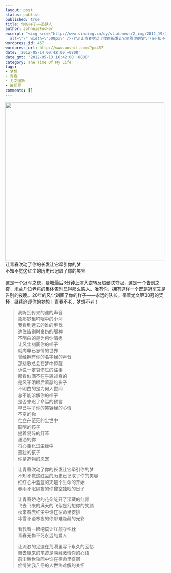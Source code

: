 ```yaml
---
layout: post
status: publish
published: true
title: 你的样子——追梦人
author: JohnnieFucker
excerpt: "<img src=\"http://www.sinaimg.cn/dy/slidenews/2_img/2012_19/730_695619_944585.jpg\"
  alt=\"\" width=\"500px\" />\r\n让青春吹动了你的长发让它牵引你的梦\r\n不知不觉这红尘的历史已记取了你的笑容\r\n"
wordpress_id: 457
wordpress_url: http://www.oushit.com/?p=457
date: '2012-05-14 00:42:00 +0800'
date_gmt: '2012-05-13 16:42:00 +0800'
category: The Time Of My Life
tags:
- 梦想
- 青春
- 尤文图斯
- 皮耶罗
comments: []
---
```

<p><img src="http://www.sinaimg.cn/dy/slidenews/2_img/2012_19/730_695619_944585.jpg" alt="" width="500px" /><br />
让青春吹动了你的长发让它牵引你的梦<br />
不知不觉这红尘的历史已记取了你的笑容<br />
<!--break--><a id="more-457"></a><br />
这是一个冠军之夜，曼城最后3分钟上演大逆转反超曼联夺冠，这是一个告别之夜，米兰几位老将的集体告别显得那么感人。唯有你，拥有这样一个既是冠军又是告别的夜晚。20年的风尘刻画了你的样子——永远的队长，带着尤文第30冠的奖杯，继续追逐你的梦想！青春不老，梦想不老！</p>
<blockquote><p>
我听到传来的谁的声音<br />
象那梦里呜咽中的小河<br />
我看到远去的谁的步伐<br />
遮住告别时哀伤的眼神<br />
不明白的是为何你情愿<br />
让风尘刻画你的样子<br />
就向早已忘情的世界<br />
曾经拥有你的名字我的声音<br />
那悲歌总会在梦中惊醒<br />
诉说一定哀伤过的往事<br />
那看似满不在乎转过身的<br />
是风干泪眼后萧瑟的影子<br />
不明白的是为何人世间<br />
总不能溶解你的样子<br />
是否来迟了命运的预言<br />
早已写了你的笑容我的心情<br />
不变的你<br />
伫立在茫茫的尘世中<br />
聪明的孩子<br />
提着易碎的灯笼<br />
潇洒的你<br />
将心事化进尘缘中<br />
孤独的孩子<br />
你是造物的恩宠
</p></blockquote>
<blockquote><p>
让青春吹动了你的长发让它牵引你的梦<br />
不知不觉这红尘的历史已记取了你的笑容<br />
红红心中蓝蓝的天是个生命的开始<br />
春雨不眠隔夜的你曾空独眠的日子</p>
<p>让青春娇艳的花朵绽开了深藏的红颜<br />
飞去飞来的满天的飞絮是幻想你的笑颜<br />
秋来春去红尘中谁在宿命里安排<br />
冰雪不语寒夜的你那难隐藏的光彩</p>
<p>看我看一眼吧莫让红颜守空枕<br />
青春无悔不死永远的爱人</p>
<p>让流浪的足迹在荒漠里写下永久的回忆<br />
飘去飘来的笔迹是深藏激情你的心语<br />
前尘后世轮回中谁在宿命里徘徊<br />
痴情笑我凡俗的人世终难解的关怀
</p></blockquote>
